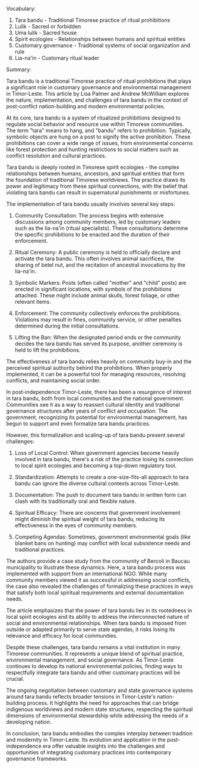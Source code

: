 Vocabulary:

1. Tara bandu - Traditional Timorese practice of ritual prohibitions
2. Lulik - Sacred or forbidden
3. Uma lulik - Sacred house
4. Spirit ecologies - Relationships between humans and spiritual entities
5. Customary governance - Traditional systems of social organization and rule
6. Lia-na'in - Customary ritual leader

Summary:

Tara bandu is a traditional Timorese practice of ritual prohibitions that plays a significant role in customary governance and environmental management in Timor-Leste. This article by Lisa Palmer and Andrew McWilliam explores the nature, implementation, and challenges of tara bandu in the context of post-conflict nation-building and modern environmental policies.

At its core, tara bandu is a system of ritualized prohibitions designed to regulate social behavior and resource use within Timorese communities. The term "tara" means to hang, and "bandu" refers to prohibition. Typically, symbolic objects are hung on a post to signify the active prohibition. These prohibitions can cover a wide range of issues, from environmental concerns like forest protection and hunting restrictions to social matters such as conflict resolution and cultural practices.

Tara bandu is deeply rooted in Timorese spirit ecologies - the complex relationships between humans, ancestors, and spiritual entities that form the foundation of traditional Timorese worldviews. The practice draws its power and legitimacy from these spiritual connections, with the belief that violating tara bandu can result in supernatural punishments or misfortunes.

The implementation of tara bandu usually involves several key steps:

1. Community Consultation: The process begins with extensive discussions among community members, led by customary leaders such as the lia-na'in (ritual specialists). These consultations determine the specific prohibitions to be enacted and the duration of their enforcement.

2. Ritual Ceremony: A public ceremony is held to officially declare and activate the tara bandu. This often involves animal sacrifices, the sharing of betel nut, and the recitation of ancestral invocations by the lia-na'in.

3. Symbolic Markers: Posts (often called "mother" and "child" posts) are erected in significant locations, with symbols of the prohibitions attached. These might include animal skulls, forest foliage, or other relevant items.

4. Enforcement: The community collectively enforces the prohibitions. Violations may result in fines, community service, or other penalties determined during the initial consultations.

5. Lifting the Ban: When the designated period ends or the community decides the tara bandu has served its purpose, another ceremony is held to lift the prohibitions.

The effectiveness of tara bandu relies heavily on community buy-in and the perceived spiritual authority behind the prohibitions. When properly implemented, it can be a powerful tool for managing resources, resolving conflicts, and maintaining social order.

In post-independence Timor-Leste, there has been a resurgence of interest in tara bandu, both from local communities and the national government. Communities see it as a way to reassert cultural identity and traditional governance structures after years of conflict and occupation. The government, recognizing its potential for environmental management, has begun to support and even formalize tara bandu practices.

However, this formalization and scaling-up of tara bandu present several challenges:

1. Loss of Local Control: When government agencies become heavily involved in tara bandu, there's a risk of the practice losing its connection to local spirit ecologies and becoming a top-down regulatory tool.

2. Standardization: Attempts to create a one-size-fits-all approach to tara bandu can ignore the diverse cultural contexts across Timor-Leste.

3. Documentation: The push to document tara bandu in written form can clash with its traditionally oral and flexible nature.

4. Spiritual Efficacy: There are concerns that government involvement might diminish the spiritual weight of tara bandu, reducing its effectiveness in the eyes of community members.

5. Competing Agendas: Sometimes, government environmental goals (like blanket bans on hunting) may conflict with local subsistence needs and traditional practices.

The authors provide a case study from the community of Bercoli in Baucau municipality to illustrate these dynamics. Here, a tara bandu process was implemented with support from an international NGO. While many community members viewed it as successful in addressing social conflicts, the case also revealed the challenges of formalizing these practices in ways that satisfy both local spiritual requirements and external documentation needs.

The article emphasizes that the power of tara bandu lies in its rootedness in local spirit ecologies and its ability to address the interconnected nature of social and environmental relationships. When tara bandu is imposed from outside or adapted primarily to serve state agendas, it risks losing its relevance and efficacy for local communities.

Despite these challenges, tara bandu remains a vital institution in many Timorese communities. It represents a unique blend of spiritual practice, environmental management, and social governance. As Timor-Leste continues to develop its national environmental policies, finding ways to respectfully integrate tara bandu and other customary practices will be crucial.

The ongoing negotiation between customary and state governance systems around tara bandu reflects broader tensions in Timor-Leste's nation-building process. It highlights the need for approaches that can bridge indigenous worldviews and modern state structures, respecting the spiritual dimensions of environmental stewardship while addressing the needs of a developing nation.

In conclusion, tara bandu embodies the complex interplay between tradition and modernity in Timor-Leste. Its evolution and application in the post-independence era offer valuable insights into the challenges and opportunities of integrating customary practices into contemporary governance frameworks.
